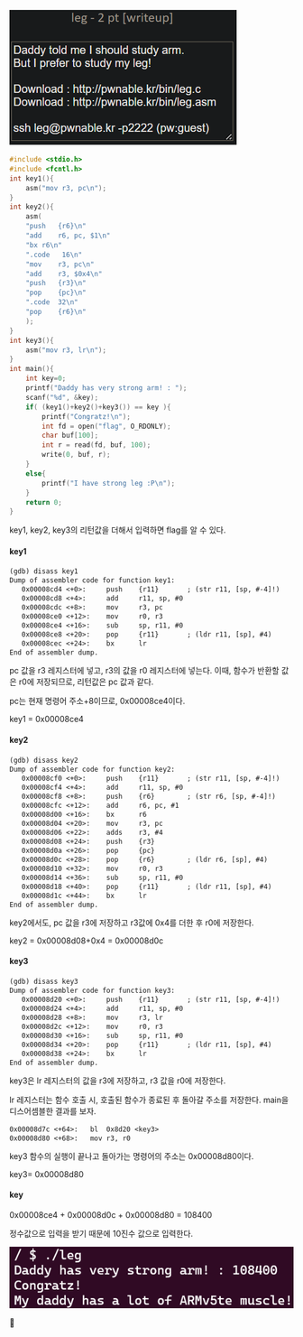 ![](Attachments/{E5A103D9-D991-4638-A128-289B988CD44A}.png)

```c
#include <stdio.h>
#include <fcntl.h>
int key1(){
	asm("mov r3, pc\n");
}
int key2(){
	asm(
	"push	{r6}\n"
	"add	r6, pc, $1\n"
	"bx	r6\n"
	".code   16\n"
	"mov	r3, pc\n"
	"add	r3, $0x4\n"
	"push	{r3}\n"
	"pop	{pc}\n"
	".code	32\n"
	"pop	{r6}\n"
	);
}
int key3(){
	asm("mov r3, lr\n");
}
int main(){
	int key=0;
	printf("Daddy has very strong arm! : ");
	scanf("%d", &key);
	if( (key1()+key2()+key3()) == key ){
		printf("Congratz!\n");
		int fd = open("flag", O_RDONLY);
		char buf[100];
		int r = read(fd, buf, 100);
		write(0, buf, r);
	}
	else{
		printf("I have strong leg :P\n");
	}
	return 0;
}
```

key1, key2, key3의 리턴값을 더해서 입력하면 flag를 알 수 있다.

#### key1

```
(gdb) disass key1
Dump of assembler code for function key1:
   0x00008cd4 <+0>:	    push	{r11}		; (str r11, [sp, #-4]!)
   0x00008cd8 <+4>:	    add	    r11, sp, #0
   0x00008cdc <+8>:	    mov	    r3, pc
   0x00008ce0 <+12>:    mov	    r0, r3
   0x00008ce4 <+16>:	sub	    sp, r11, #0
   0x00008ce8 <+20>:	pop	    {r11}		; (ldr r11, [sp], #4)
   0x00008cec <+24>:	bx	    lr
End of assembler dump.
```

pc 값을 r3 레지스터에 넣고, r3의 값을 r0 레지스터에 넣는다.
이때, 함수가 반환할 값은 r0에 저장되므로, 리턴값은 pc 값과 같다.

pc는 현재 명령어 주소+8이므로, 0x00008ce4이다.

key1 = 0x00008ce4

#### key2

```
(gdb) disass key2
Dump of assembler code for function key2:
   0x00008cf0 <+0>:	    push	{r11}		; (str r11, [sp, #-4]!)
   0x00008cf4 <+4>: 	add	    r11, sp, #0
   0x00008cf8 <+8>:	    push	{r6}		; (str r6, [sp, #-4]!)
   0x00008cfc <+12>:	add  	r6, pc, #1
   0x00008d00 <+16>:	bx	    r6
   0x00008d04 <+20>:	mov	    r3, pc
   0x00008d06 <+22>:	adds	r3, #4
   0x00008d08 <+24>:	push	{r3}
   0x00008d0a <+26>:	pop	    {pc}
   0x00008d0c <+28>:	pop	    {r6}		; (ldr r6, [sp], #4)
   0x00008d10 <+32>:	mov	    r0, r3
   0x00008d14 <+36>:	sub	    sp, r11, #0
   0x00008d18 <+40>:	pop	    {r11}		; (ldr r11, [sp], #4)
   0x00008d1c <+44>:	bx	    lr
End of assembler dump.
```

key2에서도, pc 값을 r3에 저장하고 r3값에 0x4를 더한 후 r0에 저장한다.

key2 = 0x00008d08+0x4 = 0x00008d0c

#### key3

```
(gdb) disass key3
Dump of assembler code for function key3:
   0x00008d20 <+0>:	    push	{r11}		; (str r11, [sp, #-4]!)
   0x00008d24 <+4>:	    add	    r11, sp, #0
   0x00008d28 <+8>:	    mov	    r3, lr
   0x00008d2c <+12>:	mov	    r0, r3
   0x00008d30 <+16>:	sub 	sp, r11, #0
   0x00008d34 <+20>:	pop	    {r11}		; (ldr r11, [sp], #4)
   0x00008d38 <+24>:	bx	    lr
End of assembler dump.
```

key3은 lr 레지스터의 값을 r3에 저장하고, r3 값을 r0에 저장한다.

lr 레지스터는 함수 호출 시, 호출된 함수가 종료된 후 돌아갈 주소를 저장한다.
main을 디스어셈블한 결과를 보자.

```
0x00008d7c <+64>:	bl	0x8d20 <key3>
0x00008d80 <+68>:	mov	r3, r0
```

key3 함수의 실행이 끝나고 돌아가는 명령어의 주소는 0x00008d80이다.

key3= 0x00008d80

#### key

0x00008ce4 + 0x00008d0c + 0x00008d80 = 108400

정수값으로 입력을 받기 때문에 10진수 값으로 입력한다.

![](Attachments/{907FF8EF-14A4-4DF1-A706-4B7302B5AB32}.png)

🚩
